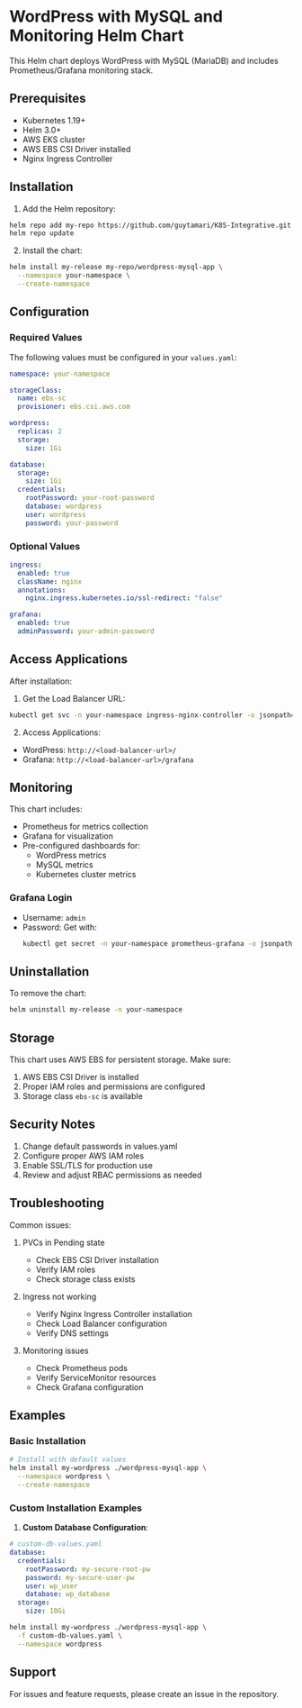 # WordPress with MySQL and Monitoring Helm Chart

This Helm chart deploys WordPress with MySQL (MariaDB) and includes Prometheus/Grafana monitoring stack.

## Prerequisites

- Kubernetes 1.19+
- Helm 3.0+
- AWS EKS cluster
- AWS EBS CSI Driver installed
- Nginx Ingress Controller

## Installation

1. Add the Helm repository:

```bash
helm repo add my-repo https://github.com/guytamari/K8S-Integrative.git
helm repo update
```

2. Install the chart:

```bash
helm install my-release my-repo/wordpress-mysql-app \
  --namespace your-namespace \
  --create-namespace
```

## Configuration

### Required Values

The following values must be configured in your `values.yaml`:

```yaml
namespace: your-namespace

storageClass:
  name: ebs-sc
  provisioner: ebs.csi.aws.com

wordpress:
  replicas: 2
  storage:
    size: 1Gi

database:
  storage:
    size: 1Gi
  credentials:
    rootPassword: your-root-password
    database: wordpress
    user: wordpress
    password: your-password
```

### Optional Values

```yaml
ingress:
  enabled: true
  className: nginx
  annotations:
    nginx.ingress.kubernetes.io/ssl-redirect: "false"

grafana:
  enabled: true
  adminPassword: your-admin-password
```

## Access Applications

After installation:

1. Get the Load Balancer URL:

```bash
kubectl get svc -n your-namespace ingress-nginx-controller -o jsonpath='{.status.loadBalancer.ingress[0].hostname}'
```

2. Access Applications:

- WordPress: `http://<load-balancer-url>/`
- Grafana: `http://<load-balancer-url>/grafana`

## Monitoring

This chart includes:

- Prometheus for metrics collection
- Grafana for visualization
- Pre-configured dashboards for:
  - WordPress metrics
  - MySQL metrics
  - Kubernetes cluster metrics

### Grafana Login

- Username: `admin`
- Password: Get with:
  ```bash
  kubectl get secret -n your-namespace prometheus-grafana -o jsonpath="{.data.admin-password}" | base64 --decode
  ```

## Uninstallation

To remove the chart:

```bash
helm uninstall my-release -n your-namespace
```

## Storage

This chart uses AWS EBS for persistent storage. Make sure:

1. AWS EBS CSI Driver is installed
2. Proper IAM roles and permissions are configured
3. Storage class `ebs-sc` is available

## Security Notes

1. Change default passwords in values.yaml
2. Configure proper AWS IAM roles
3. Enable SSL/TLS for production use
4. Review and adjust RBAC permissions as needed

## Troubleshooting

Common issues:

1. PVCs in Pending state

   - Check EBS CSI Driver installation
   - Verify IAM roles
   - Check storage class exists

2. Ingress not working

   - Verify Nginx Ingress Controller installation
   - Check Load Balancer configuration
   - Verify DNS settings

3. Monitoring issues
   - Check Prometheus pods
   - Verify ServiceMonitor resources
   - Check Grafana configuration

## Examples

### Basic Installation

```bash
# Install with default values
helm install my-wordpress ./wordpress-mysql-app \
  --namespace wordpress \
  --create-namespace
```

### Custom Installation Examples

1. **Custom Database Configuration**:

```yaml
# custom-db-values.yaml
database:
  credentials:
    rootPassword: my-secure-root-pw
    password: my-secure-user-pw
    user: wp_user
    database: wp_database
  storage:
    size: 10Gi
```

```bash
helm install my-wordpress ./wordpress-mysql-app \
  -f custom-db-values.yaml \
  --namespace wordpress
```

## Support

For issues and feature requests, please create an issue in the repository.
